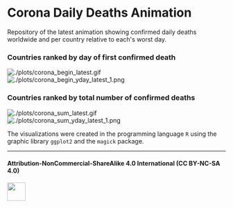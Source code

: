 # Corona Daily Deaths Animation

Repository of the latest animation showing confirmed daily deaths worldwide and per country relative to each's worst day.

### Countries ranked by day of first confirmed death

![./plots/corona_begin_latest.gif](hhttps://raw.githubusercontent.com/Z3tt/Corona-Daily-Deaths-Animation/master/plots/corona_begin_latest.gif)<br>
![./plots/corona_begin_yday_latest_1.png](hhttps://raw.githubusercontent.com/Z3tt/Corona-Daily-Deaths-Animation/master/plots/corona_begin_yday_latest_1.png)<br>

### Countries ranked by total number of confirmed deaths

![./plots/corona_sum_latest.gif](hhttps://raw.githubusercontent.com/Z3tt/Corona-Daily-Deaths-Animation/master/plots/corona_sum_latest.gif)<br>
![./plots/corona_sum_yday_latest_1.png](hhttps://raw.githubusercontent.com/Z3tt/Corona-Daily-Deaths-Animation/master/plots/corona_sum_yday_latest_1.png)<br>

The visualizations were created in the programming language `R` using the graphic library `ggplot2` and the `magick` package.

 ***

 #### Attribution-NonCommercial-ShareAlike 4.0 International (CC BY-NC-SA 4.0)
 <div style="width:300px; height:200px">
 <img src=https://camo.githubusercontent.com/00f7814990f36f84c5ea74cba887385d8a2f36be/68747470733a2f2f646f63732e636c6f7564706f7373652e636f6d2f696d616765732f63632d62792d6e632d73612e706e67 alt="" height="42">
 </div>
